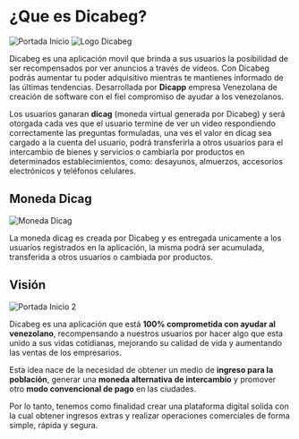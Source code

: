 # ¿Que es Dicabeg?

<img class="covers cover-page-r" :src="$withBase('/img/portada_inicio.jpg')" alt="Portada Inicio" />

<img class="logos-spin" :src="$withBase('/img/dicabeg.png')" alt="Logo Dicabeg" />

Dicabeg es una aplicación movil que brinda a sus usuarios la posibilidad de ser recompensados por ver anuncios a través de videos. Con Dicabeg podrás aumentar tu poder adquisitivo mientras te mantienes informado de las últimas tendencias. Desarrollada por **Dicapp** empresa Venezolana de creación de software con el fiel compromiso de ayudar a los venezolanos.

Los usuarios ganaran **dicag** (moneda virtual generada por Dicabeg) y será otorgada cada ves que el usuario termine de ver un video respondiendo correctamente las preguntas formuladas, una ves el valor en dicag sea cargado a la cuenta del usuario, podrá transferirla a otros usuarios para el intercambio de bienes y servicios o cambiarla por productos en determinados establecimientos, como: desayunos, almuerzos, accesorios electrónicos y teléfonos celulares.

## Moneda Dicag

<img class="logos-spin" :src="$withBase('/img/dicag.png')" alt="Moneda Dicag" />

La moneda dicag es creada por Dicabeg y es entregada unicamente a los usuarios registrados en la aplicación, la misma podrá ser acumulada, transferida a otros usuarios o cambiada por productos.


## Visión

<img class="covers cover-page-l" :src="$withBase('/img/portada_inicio2.jpg')" alt="Portada Inicio 2" />

Dicabeg es una aplicación que está **100% comprometida con ayudar al venezolano**, recompensando a nuestros usuarios por hacer algo que esta unido a sus vidas cotidianas, mejorando su calidad de vida y aumentando las ventas de los empresarios.

Esta idea nace de la necesidad de obtener un medio de **ingreso para la población**, generar una **moneda alternativa de intercambio** y promover otro **modo convencional de pago** en las ciudades.

Por lo tanto, tenemos como finalidad crear una plataforma digital solida con la cual obtener ingresos extras y realizar operaciones comerciales de forma simple, rápida y segura.